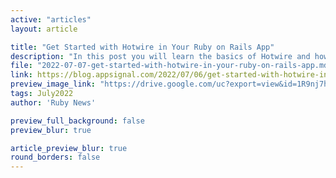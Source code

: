 ```yaml
---
active: "articles"
layout: article

title: "Get Started with Hotwire in Your Ruby on Rails App"
description: "In this post you will learn the basics of Hotwire and how to use it in your Rails app."
file: "2022-07-07-get-started-with-hotwire-in-your-ruby-on-rails-app.md"
link: https://blog.appsignal.com/2022/07/06/get-started-with-hotwire-in-your-ruby-on-rails-app.html
preview_image_link: "https://drive.google.com/uc?export=view&id=1R9nj7hHf4ACv8WXbCKlKNKtSr9W4W6Mq"
tags: July2022
author: 'Ruby News'

preview_full_background: false
preview_blur: true

article_preview_blur: true
round_borders: false
---
```

